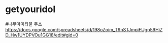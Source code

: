 # getyouridol

#나무마미타불 주소
https://docs.google.com/spreadsheets/d/198oZoim_T9nSTJmpiFUgp59HiZD_Hw1UYDPVOu1GG18/edit#gid=0
